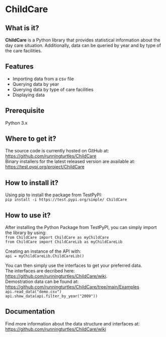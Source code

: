# ChildCare
## What is it?

**ChildCare** is a Python library that provides statistical information about the day care situation. Additionally, data can be queried by year and by type of the care facilities.

## Features

- Importing data from a csv file
- Querying data by year
- Querying data by type of care facilities
- Displaying data 

## Prerequisite
Python 3.x

## Where to get it?

The source code is currently hosted on GitHub at: https://github.com/runningturtles/ChildCare  
Binary installers for the latest released version are available at: https://test.pypi.org/project/ChildCare

## How to install it?

Using pip to install the package from TestPyPI:   
`pip install -i https://test.pypi.org/simple/ ChildCare`  

## How to use it?

After installing the Python Package from TestPyPI, you can simply import the library by using:  
`from ChildCare import ChildCare as myChildCare`  
`from ChildCare import ChildCareLib as myChildCareLib`  

Creating an instance of the API with:   
`api = myChildCareLib.ChildCareLib()`  

You can then simply use the interfaces to get your preferred data.  
The interfaces are decribed here: https://github.com/runningturtles/ChildCare/wiki.  
Demostration data can be found at: https://github.com/runningturtles/ChildCare/tree/main/Examples  
`api.read_data("demo.csv")`  
`api.show_data(api.filter_by_year("2009"))`  

## Documentation
Find more information about the data structure and interfaces at:
https://github.com/runningturtles/ChildCare/wiki

